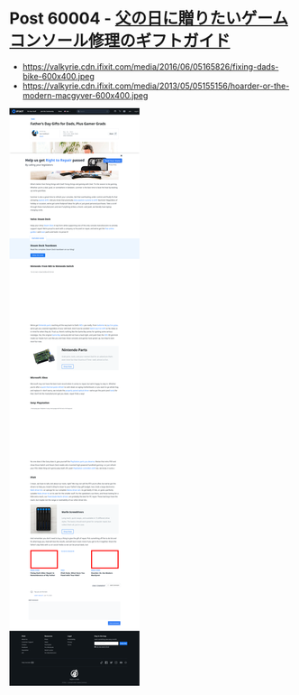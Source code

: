 # Post 60004 - [父の日に贈りたいゲームコンソール修理のギフトガイド](https://www.ifixit.com/News/60004/%e7%88%b6%e3%81%ae%e6%97%a5%e3%81%ab%e8%b4%88%e3%82%8a%e3%81%9f%e3%81%84%e3%82%b2%e3%83%bc%e3%83%a0%e3%82%b3%e3%83%b3%e3%82%bd%e3%83%bc%e3%83%ab%e4%bf%ae%e7%90%86%e3%81%ae%e3%82%ae%e3%83%95%e3%83%88)

- https://valkyrie.cdn.ifixit.com/media/2016/06/05165826/fixing-dads-bike-600x400.jpeg
- https://valkyrie.cdn.ifixit.com/media/2013/05/05155156/hoarder-or-the-modern-macgyver-600x400.jpeg

![screencap](screenshots/3f483510-8432-4b0f-aee8-49d63c929446.png)

